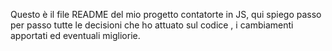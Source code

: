 Questo è il file README del mio progetto contatorte in JS, qui spiego passo per passo tutte le decisioni che ho attuato sul codice , i cambiamenti apportati ed eventuali migliorie.